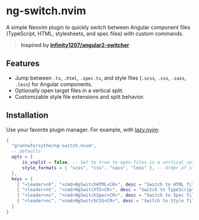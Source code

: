 # ng-switch.nvim

A simple Neovim plugin to quickly switch between Angular component files (TypeScript, HTML, stylesheets, and spec files) with custom commands.

> **Inspired by [infinity1207/angular2-switcher](https://github.com/infinity1207/angular2-switcher)**

## Features

- Jump between `.ts`, `.html`, `.spec.ts`, and style files (`.scss`, `.css`, `.sass`, `.less`) for Angular components.
- Optionally open target files in a vertical split.
- Customizable style file extensions and split behavior.

## Installation

Use your favorite plugin manager. For example, with [lazy.nvim](https://github.com/folke/lazy.nvim):

```lua
{
  "grantwforsythe/ng-switch.nvim",
  -- defaults
  opts = {
      is_vsplit = false, -- Set to true to open files in a vertical split
      style_formats = { "scss", "css", "sass", "less" }, -- Order of style extensions to check
  },
  keys = {
    { "<leader>nh", "<cmd>NgSwitchHTML<CR>", desc = "Switch to HTML file" },
    { "<leader>nt", "<cmd>NgSwitchTS<CR>", desc = "Switch to TypeScript file" },
    { "<leader>ns", "<cmd>NgSwitchSpec<CR>", desc = "Switch to Spec file" },
    { "<leader>nc", "<cmd>NgSwitchCSS<CR>", desc = "Switch to Style file" },
  }
}
```
